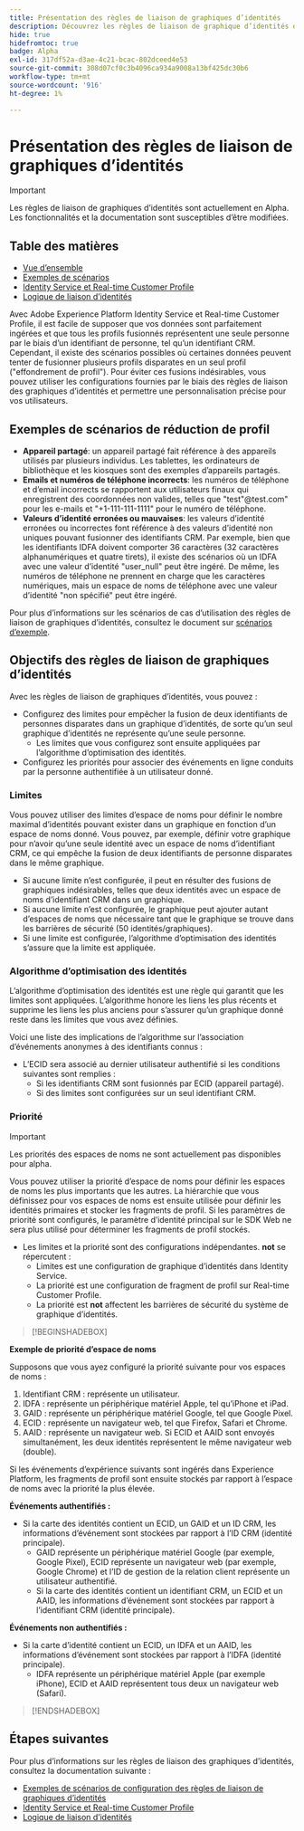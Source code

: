 ```yaml
---
title: Présentation des règles de liaison de graphiques d’identités
description: Découvrez les règles de liaison de graphique d’identités dans Identity Service.
hide: true
hidefromtoc: true
badge: Alpha
exl-id: 317df52a-d3ae-4c21-bcac-802dceed4e53
source-git-commit: 308d07cf0c3b4096ca934a9008a13bf425dc30b6
workflow-type: tm+mt
source-wordcount: '916'
ht-degree: 1%

---
```


# Présentation des règles de liaison de graphiques d’identités

>[!IMPORTANT]
>
>Les règles de liaison de graphiques d’identités sont actuellement en Alpha. Les fonctionnalités et la documentation sont susceptibles d’être modifiées.

## Table des matières 

* [Vue d’ensemble](./overview.md)
* [Exemples de scénarios](./example-scenarios.md)
* [Identity Service et Real-time Customer Profile](identity-and-profile.md)
* [Logique de liaison d’identités](./identity-linking-logic.md)

Avec Adobe Experience Platform Identity Service et Real-time Customer Profile, il est facile de supposer que vos données sont parfaitement ingérées et que tous les profils fusionnés représentent une seule personne par le biais d’un identifiant de personne, tel qu’un identifiant CRM. Cependant, il existe des scénarios possibles où certaines données peuvent tenter de fusionner plusieurs profils disparates en un seul profil (&quot;effondrement de profil&quot;). Pour éviter ces fusions indésirables, vous pouvez utiliser les configurations fournies par le biais des règles de liaison des graphiques d’identités et permettre une personnalisation précise pour vos utilisateurs.

## Exemples de scénarios de réduction de profil

* **Appareil partagé**: un appareil partagé fait référence à des appareils utilisés par plusieurs individus. Les tablettes, les ordinateurs de bibliothèque et les kiosques sont des exemples d’appareils partagés.
* **Emails et numéros de téléphone incorrects**: les numéros de téléphone et d’email incorrects se rapportent aux utilisateurs finaux qui enregistrent des coordonnées non valides, telles que &quot;test&quot;<span>@test.com&quot; pour les e-mails et &quot;+1-111-111-1111&quot; pour le numéro de téléphone.
* **Valeurs d’identité erronées ou mauvaises**: les valeurs d’identité erronées ou incorrectes font référence à des valeurs d’identité non uniques pouvant fusionner des identifiants CRM. Par exemple, bien que les identifiants IDFA doivent comporter 36 caractères (32 caractères alphanumériques et quatre tirets), il existe des scénarios où un IDFA avec une valeur d’identité &quot;user_null&quot; peut être ingéré. De même, les numéros de téléphone ne prennent en charge que les caractères numériques, mais un espace de noms de téléphone avec une valeur d’identité &quot;non spécifié&quot; peut être ingéré.

Pour plus d’informations sur les scénarios de cas d’utilisation des règles de liaison de graphiques d’identités, consultez le document sur [scénarios d’exemple](./example-scenarios.md).

## Objectifs des règles de liaison de graphiques d’identités

Avec les règles de liaison de graphiques d’identités, vous pouvez :

* Configurez des limites pour empêcher la fusion de deux identifiants de personnes disparates dans un graphique d’identités, de sorte qu’un seul graphique d’identités ne représente qu’une seule personne.
   * Les limites que vous configurez sont ensuite appliquées par l’algorithme d’optimisation des identités.
* Configurez les priorités pour associer des événements en ligne conduits par la personne authentifiée à un utilisateur donné.

### Limites

Vous pouvez utiliser des limites d’espace de noms pour définir le nombre maximal d’identités pouvant exister dans un graphique en fonction d’un espace de noms donné. Vous pouvez, par exemple, définir votre graphique pour n’avoir qu’une seule identité avec un espace de noms d’identifiant CRM, ce qui empêche la fusion de deux identifiants de personne disparates dans le même graphique.

* Si aucune limite n’est configurée, il peut en résulter des fusions de graphiques indésirables, telles que deux identités avec un espace de noms d’identifiant CRM dans un graphique.
* Si aucune limite n’est configurée, le graphique peut ajouter autant d’espaces de noms que nécessaire tant que le graphique se trouve dans les barrières de sécurité (50 identités/graphiques).
* Si une limite est configurée, l’algorithme d’optimisation des identités s’assure que la limite est appliquée.

### Algorithme d’optimisation des identités

L’algorithme d’optimisation des identités est une règle qui garantit que les limites sont appliquées. L’algorithme honore les liens les plus récents et supprime les liens les plus anciens pour s’assurer qu’un graphique donné reste dans les limites que vous avez définies.

Voici une liste des implications de l’algorithme sur l’association d’événements anonymes à des identifiants connus :

* L’ECID sera associé au dernier utilisateur authentifié si les conditions suivantes sont remplies :
   * Si les identifiants CRM sont fusionnés par ECID (appareil partagé).
   * Si des limites sont configurées sur un seul identifiant CRM.

### Priorité

>[!IMPORTANT]
>
>Les priorités des espaces de noms ne sont actuellement pas disponibles pour alpha.

Vous pouvez utiliser la priorité d’espace de noms pour définir les espaces de noms les plus importants que les autres. La hiérarchie que vous définissez pour vos espaces de noms est ensuite utilisée pour définir les identités primaires et stocker les fragments de profil. Si les paramètres de priorité sont configurés, le paramètre d’identité principal sur le SDK Web ne sera plus utilisé pour déterminer les fragments de profil stockés.

* Les limites et la priorité sont des configurations indépendantes. **not** se répercutent :
   * Limites est une configuration de graphique d’identités dans Identity Service.
   * La priorité est une configuration de fragment de profil sur Real-time Customer Profile.
   * La priorité est **not** affectent les barrières de sécurité du système de graphique d’identités.

>[!BEGINSHADEBOX]

**Exemple de priorité d’espace de noms**

Supposons que vous ayez configuré la priorité suivante pour vos espaces de noms :

1. Identifiant CRM : représente un utilisateur.
2. IDFA : représente un périphérique matériel Apple, tel qu’iPhone et iPad.
3. GAID : représente un périphérique matériel Google, tel que Google Pixel.
4. ECID : représente un navigateur web, tel que Firefox, Safari et Chrome.
5. AAID : représente un navigateur web.
Si ECID et AAID sont envoyés simultanément, les deux identités représentent le même navigateur web (double).

Si les événements d’expérience suivants sont ingérés dans Experience Platform, les fragments de profil sont ensuite stockés par rapport à l’espace de noms avec la priorité la plus élevée.

**Événements authentifiés :**

* Si la carte des identités contient un ECID, un GAID et un ID CRM, les informations d’événement sont stockées par rapport à l’ID CRM (identité principale).
   * GAID représente un périphérique matériel Google (par exemple, Google Pixel), ECID représente un navigateur web (par exemple, Google Chrome) et l’ID de gestion de la relation client représente un utilisateur authentifié.
   * Si la carte des identités contient un identifiant CRM, un ECID et un AAID, les informations d’événement sont stockées par rapport à l’identifiant CRM (identité principale).

**Événements non authentifiés :**

* Si la carte d’identité contient un ECID, un IDFA et un AAID, les informations d’événement sont stockées par rapport à l’IDFA (identité principale).
   * IDFA représente un périphérique matériel Apple (par exemple iPhone), ECID et AAID représentent tous deux un navigateur web (Safari).

>[!ENDSHADEBOX]

## Étapes suivantes

Pour plus d’informations sur les règles de liaison des graphiques d’identités, consultez la documentation suivante :

* [Exemples de scénarios de configuration des règles de liaison de graphiques d’identités](./example-scenarios.md)
* [Identity Service et Real-time Customer Profile](identity-and-profile.md)
* [Logique de liaison d’identités](./identity-linking-logic.md)
